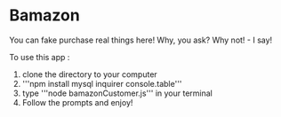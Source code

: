 # Bamazon

You can fake purchase real things here!
Why, you ask? Why not! - I say! 
 
To use this app : 
1. clone the directory to your computer
2. '''npm install mysql inquirer console.table'''
3. type '''node bamazonCustomer.js''' in your terminal
4. Follow the prompts and enjoy!
